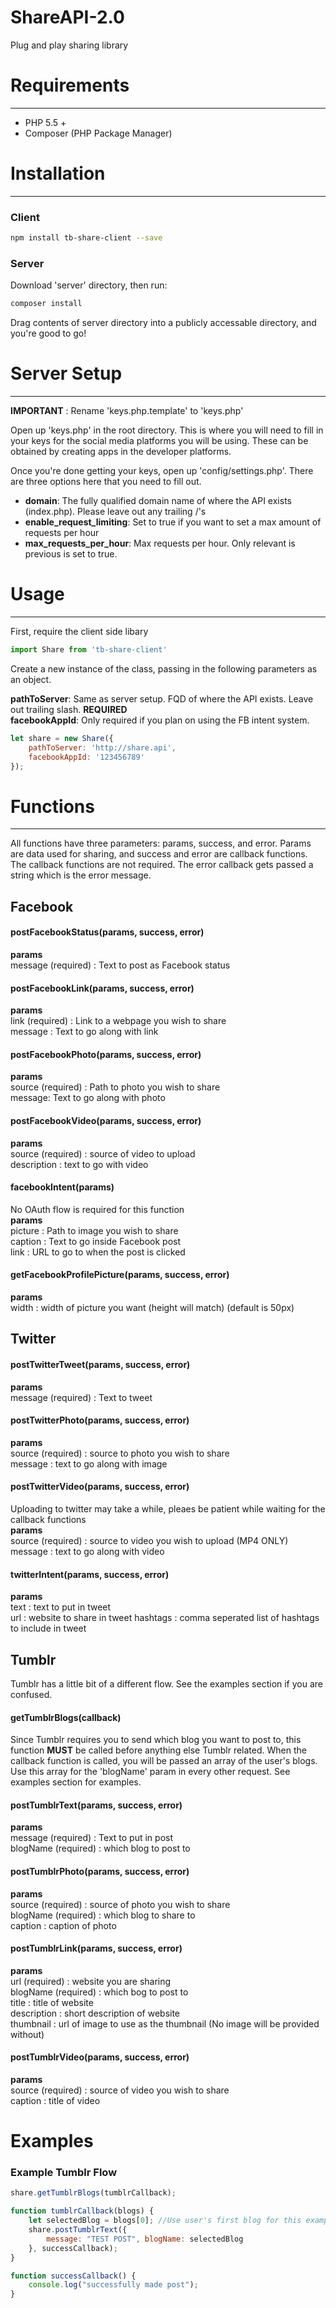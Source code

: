 # ShareAPI-2.0
Plug and play sharing library

# Requirements
---
- PHP 5.5 +
- Composer (PHP Package Manager)

# Installation
---

### Client

```bash
npm install tb-share-client --save
```

### Server

Download 'server' directory, then run:

```bash
composer install
```

Drag contents of server directory into a publicly accessable directory, and you're good to go!

# Server Setup
---
**IMPORTANT** : Rename 'keys.php.template' to 'keys.php'


Open up 'keys.php' in the root directory. This is where you will need to fill in your keys for the social media platforms you will be using. These can be obtained by creating apps in the developer platforms.

Once you're done getting your keys, open up 'config/settings.php'. There are three options here that you need to fill out.

- **domain**:  The fully qualified domain name of where the API exists (index.php). Please leave out any trailing /'s
- **enable_request_limiting**: Set to true if you want to set a max amount of requests per hour
- **max_requests_per_hour**: Max requests per hour. Only relevant is previous is set to true.


# Usage
---
First, require the client side libary

```javascript
import Share from 'tb-share-client'
```

Create a new instance of the class, passing in the following parameters as an object.

**pathToServer**: Same as server setup. FQD of where the API exists. Leave out trailing slash. **REQUIRED**   
**facebookAppId**: Only required if you plan on using the FB intent system. 

```javascript
let share = new Share({
    pathToServer: 'http://share.api',
    facebookAppId: '123456789'
});
```

# Functions
---
All functions have three parameters: params, success, and error. Params are data used for sharing, and success and error are callback functions. The callback functions are not required. The error callback gets passed a string which is the error message.

## Facebook

#### postFacebookStatus(params, success, error)

**params**   
message (required) : Text to post as Facebook status

#### postFacebookLink(params, success, error)
**params**    
link (required) : Link to a webpage you wish to share     
message : Text to go along with link

#### postFacebookPhoto(params, success, error)
**params**    
source (required) : Path to photo you wish to share          
message: Text to go along with photo

#### postFacebookVideo(params, success, error)
**params**    
source (required) : source of video to upload      
description : text to go with video    

#### facebookIntent(params)
No OAuth flow is required for this function   
**params**      
picture : Path to image you wish to share       
caption : Text to go inside Facebook post          
link : URL to go to when the post is clicked

#### getFacebookProfilePicture(params, success, error)     
**params**     
width : width of picture you want (height will match) (default is 50px)


## Twitter
#### postTwitterTweet(params, success, error)
**params**      
message (required) : Text to tweet

#### postTwitterPhoto(params, success, error)
**params**     
source (required) : source to photo you wish to share     
message : text to go along with image   

#### postTwitterVideo(params, success, error)  
Uploading to twitter may take a while, pleaes be patient while waiting for the callback functions   
**params**     
source (required) : source to video you wish to upload (MP4 ONLY)     
message : text to go along with video

#### twitterIntent(params, success, error)     
**params**     
text : text to put in tweet      
url : website to share in tweet
hashtags : comma seperated list of hashtags to include in tweet  

## Tumblr
Tumblr has a little bit of a different flow. See the examples section if you are confused.
#### getTumblrBlogs(callback)
Since Tumblr requires you to send which blog you want to post to, this function **MUST** be called before anything else Tumblr related. When the callback function is called, you will be passed an array of the user's blogs. Use this array for the 'blogName' param in every other request. See examples section for examples.

#### postTumblrText(params, success, error)
**params**     
message (required) : Text to put in post     
blogName (required) : which blog to post to

#### postTumblrPhoto(params, success, error)
**params**     
source (required) : source of photo you wish to share     
blogName (required) : which blog to share to     
caption : caption of photo

#### postTumblrLink(params, success, error)     
**params**     
url (required) : website you are sharing     
blogName (required) : which bog to post to     
title : title of website     
description : short description of website      
thumbnail : url of image to use as the thumbnail  (No image will be provided without)   

#### postTumblrVideo(params, success, error)     
**params**    
source (required) : source of video you wish to share     
caption : title of video

# Examples

### Example Tumblr Flow
```javascript
share.getTumblrBlogs(tumblrCallback);

function tumblrCallback(blogs) {
    let selectedBlog = blogs[0]; //Use user's first blog for this example.
    share.postTumblrText({
        message: "TEST POST", blogName: selectedBlog
    }, successCallback);
}

function successCallback() {
    console.log("successfully made post");
}
```



